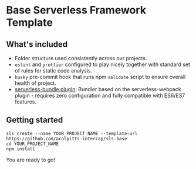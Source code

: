 # Base Serverless Framework Template

## What's included
* Folder structure used consistently across our projects.
* `eslint` and `prettier` configured to play nicely together with standard set of rules for static code analysis.
* `husky` pre-commit hook that runs npm `validate` script to ensure overall health of project.
* [serverless-bundle plugin](https://www.npmjs.com/package/serverless-pseudo-parameters): Bundler based on the serverless-webpack plugin - requires zero configuration and fully compatible with ES6/ES7 features.

## Getting started
```
sls create --name YOUR_PROJECT_NAME --template-url https://github.com/acolpitts-intercap/sls-base
cd YOUR_PROJECT_NAME
npm install
```

You are ready to go!
